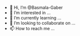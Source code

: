 - 👋 Hi, I’m @Basmala-Gaber
- 👀 I’m interested in ...
- 🌱 I’m currently learning ...
- 💞️ I’m looking to collaborate on ...
- 📫 How to reach me ...

<!---
Basmala-Gaber/Basmala-Gaber is a ✨ special ✨ repository because its `README.md` (this file) appears on your GitHub profile.
You can click the Preview link to take a look at your changes.
--->
